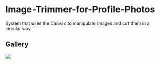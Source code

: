 # Image-Trimmer-for-Profile-Photos
System that uses the Canvas to manipulate images and cut them in a circular way.

## Gallery
![](https://media.giphy.com/media/2YaL592IeluPrRn4ZA/giphy.gif)
